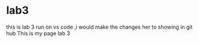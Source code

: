 # lab3
this is lab 3 run on vs code ,i would make the changes her to showing in git hub 
This is my page lab 3

